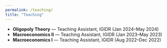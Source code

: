 ```yaml
---
permalink: /teaching/
title: "Teaching"
---
```


- **Oligopoly Theory** — Teaching Assistant, IGIDR (Jan 2024–May 2024)  
- **Macroeconomics II** — Teaching Assistant, IGIDR (Jan 2023–May 2023)  
- **Macroeconomics I** — Teaching Assistant, IGIDR (Aug 2022–Dec 2022)